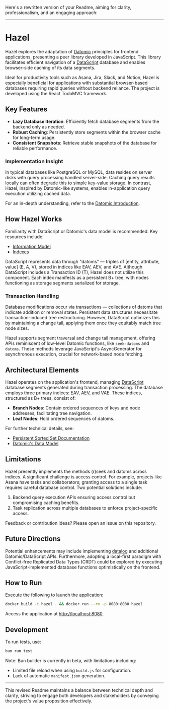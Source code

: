 Here's a rewritten version of your Readme, aiming for clarity, professionalism, and an engaging approach:

---

# Hazel

Hazel explores the adaptation of [Datomic](https://www.datomic.com/) principles for frontend applications, presenting a peer library developed in JavaScript. This library facilitates efficient navigation of a [DataScript](https://github.com/tonsky/datascript/) database and enables browser-side caching of its data segments.

Ideal for productivity tools such as Asana, Jira, Slack, and Notion, Hazel is especially beneficial for applications with substantial browser-based databases requiring rapid queries without backend reliance. The project is developed using the React TodoMVC framework.

## Key Features

- **Lazy Database Iteration**: Efficiently fetch database segments from the backend only as needed.
- **Robust Caching**: Persistently store segments within the browser cache for long-term usage.
- **Consistent Snapshots**: Retrieve stable snapshots of the database for reliable performance.

### Implementation Insight

In typical databases like PostgreSQL or MySQL, data resides on server disks with query processing handled server-side. Caching query results locally can often degrade this to simple key-value storage. In contrast, Hazel, inspired by Datomic-like systems, enables in-application query execution utilizing cached data.

For an in-depth understanding, refer to the [Datomic Introduction](https://docs.datomic.com/datomic-overview.html).

## How Hazel Works

Familiarity with DataScript or Datomic's data model is recommended. Key resources include:

- [Information Model](https://docs.datomic.com/datomic-overview.html#information-model)
- [Indexes](https://docs.datomic.com/datomic-overview.html#indexes)

DataScript represents data through "datoms" — triples of [entity, attribute, value] (E, A, V), stored in indices like EAV, AEV, and AVE. Although DataScript includes a Transaction ID (T), Hazel does not utilize this component. Each index manifests as a persistent B+ tree, with nodes functioning as storage segments serialized for storage.

### Transaction Handling

Database modifications occur via transactions — collections of datoms that indicate addition or removal states. Persistent data structures necessitate transaction-induced tree restructuring. However, DataScript optimizes this by maintaining a change tail, applying them once they equitably match tree node sizes.

Hazel supports segment traversal and change tail management, offering APIs reminiscent of low-level Datomic functions, like `seek-datoms` and `datoms`. These methods leverage JavaScript's AsyncGenerator for asynchronous execution, crucial for network-based node fetching.

## Architectural Elements

Hazel operates on the application's frontend, managing [DataScript](https://github.com/tonsky/datascript/) database segments generated during transaction processing. The database employs three primary indices: EAV, AEV, and VAE. These indices, structured as B+ trees, consist of:

- **Branch Nodes**: Contain ordered sequences of keys and node addresses, facilitating tree navigation.
- **Leaf Nodes**: Hold ordered sequences of datoms.

For further technical details, see:
- [Persistent Sorted Set Documentation](https://github.com/tonsky/persistent-sorted-set#durability)
- [Datomic's Data Model](https://docs.datomic.com/whatis/data-model.html#datalog)

## Limitations

Hazel presently implements the methods (r)seek and datoms across indices. A significant challenge is access control. For example, projects like Asana have tasks and collaborators; granting access to a single task requires careful database control. Two potential solutions include:

1. Backend query execution APIs ensuring access control but compromising caching benefits.
2. Task replication across multiple databases to enforce project-specific access.

Feedback or contribution ideas? Please open an issue on this repository.

## Future Directions

Potential enhancements may include implementing [datalog](https://docs.datomic.com/query/query-executing.html) and additional Datomic/DataScript APIs. Furthermore, adopting a local-first paradigm with Conflict-free Replicated Data Types (CRDT) could be explored by executing JavaScript-implemented database functions optimistically on the frontend.

## How to Run

Execute the following to launch the application:
```bash
docker build -t hazel . && docker run --rm -p 8080:8080 hazel
```
Access the application at [http://localhost:8080](http://localhost:8080).

## Development

To run tests, use:
```bash
bun run test
```

Note: Bun builder is currently in beta, with limitations including:
- Limited file reload when using `build.js` for configuration.
- Lack of automatic `manifest.json` generation.

---

This revised Readme maintains a balance between technical depth and clarity, striving to engage both developers and stakeholders by conveying the project's value proposition effectively.
